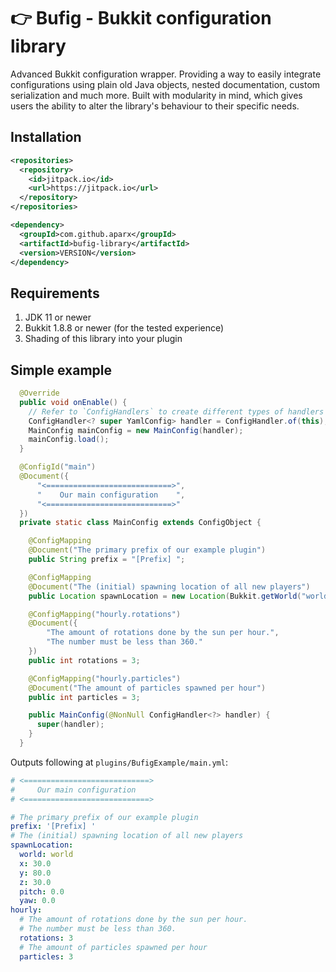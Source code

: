 # 👉 Bufig - Bukkit configuration library
Advanced Bukkit configuration wrapper. Providing a way to easily integrate configurations using plain old Java objects, 
nested documentation, custom serialization and much more. Built with modularity in mind, which gives users the ability 
to alter the library's behaviour to their specific needs.

## Installation
```xml
<repositories>
  <repository>
    <id>jitpack.io</id>
    <url>https://jitpack.io</url>
  </repository>
</repositories>
```
```xml
<dependency>
  <groupId>com.github.aparx</groupId>
  <artifactId>bufig-library</artifactId>
  <version>VERSION</version>
</dependency>
```
## Requirements
1. JDK 11 or newer
2. Bukkit 1.8.8 or newer (for the tested experience)
3. Shading of this library into your plugin

## Simple example
```java
  @Override
  public void onEnable() {
    // Refer to `ConfigHandlers` to create different types of handlers
    ConfigHandler<? super YamlConfig> handler = ConfigHandler.of(this);
    MainConfig mainConfig = new MainConfig(handler);
    mainConfig.load();
  }

  @ConfigId("main")
  @Document({
      "<============================>",
      "    Our main configuration    ",
      "<============================>"
  })
  private static class MainConfig extends ConfigObject {

    @ConfigMapping
    @Document("The primary prefix of our example plugin")
    public String prefix = "[Prefix] ";

    @ConfigMapping
    @Document("The (initial) spawning location of all new players")
    public Location spawnLocation = new Location(Bukkit.getWorld("world"), 30, 80, 30);

    @ConfigMapping("hourly.rotations")
    @Document({
        "The amount of rotations done by the sun per hour.",
        "The number must be less than 360."
    })
    public int rotations = 3;

    @ConfigMapping("hourly.particles")
    @Document("The amount of particles spawned per hour")
    public int particles = 3;

    public MainConfig(@NonNull ConfigHandler<?> handler) {
      super(handler);
    }
  }
```
Outputs following at `plugins/BufigExample/main.yml`:
```yaml
# <============================>
#     Our main configuration    
# <============================>

# The primary prefix of our example plugin
prefix: '[Prefix] '
# The (initial) spawning location of all new players
spawnLocation:
  world: world
  x: 30.0
  y: 80.0
  z: 30.0
  pitch: 0.0
  yaw: 0.0
hourly:
  # The amount of rotations done by the sun per hour.
  # The number must be less than 360.
  rotations: 3
  # The amount of particles spawned per hour
  particles: 3
```
